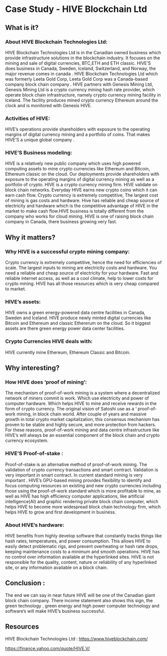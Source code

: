 # Case Study - HIVE Blockchain Ltd

## What is it?
### About  HIVE Blockchain Technologies Ltd:
HIVE Blockchain Technologies Ltd is in the Canadian owned business which provide infrastructure solutions in the blockchain industry. It focuses on the mining and sale of digital currencies, BTC,ETH and ETH classic. HIVE’S does business in  Canada, Sweden, Iceland, Switzerland, and Norway, the major revenue comes in canada . HIVE Blockchain Technologies Ltd which was formerly Leeta Gold Corp, Leeta Gold Corp was a Canada-based company block chain company . HIVE partners with Genesis Mining Ltd, Genesis Mining Ltd is a  crypto currency mining hash rate provider, which operate block chain infrastructure, namely crypto currency mining facility in Iceland. The facility produces mined crypto currency Ethereum around the clock and is monitored with Genesis HIVE. 

### Activities of HIVE: 
HIVE’s operations provide shareholders with exposure to the operating margins of digital currency mining and a portfolio of coins. That makes HIVE’S a unique global company .

### HIVE’S Business modeling:
HIVE is a relatively new public company which uses high powered computing assets to mine crypto currencies like Ethereum and Bitcoin, Ethereum classic on the cloud. Our deployments provide shareholders with exposure to the operating margins of digital currency mining as well as a portfolio of crypto. HIVE is a crypto currency mining firm. HIVE validate on block chain networks. Everyday HIVE earns new crypto coins which it can earn  cash flow. Crypto currency is extremely competitive,  The largest cost of  mining is gas costs and hardware. Hive has reliable and cheap source of electricity and hardware which is the competitive advantage of HIVE in the market to make cash flow.HIVE business is totally different from the company who works for cloud mining. HIVE is one of raising block chain company in Canada, there business growing very fast.

## Why it matters?
### Why HIVE is a successful crypto mining company:
Crypto currency is extremely competitive, hence the need for efficiencies of scale. The largest inputs to mining are electricity costs and hardware. You need a reliable and cheap source of electricity for your hardware. Fast and reliable internet access, as well as a cool climate, help to lower costs for crypto mining. HIVE has all those resources which is very cheap compared to market. 
 
### HIVE’s assets:
HIVE owns a  green energy-powered data centre facilities in Canada, Sweden and Iceland. HIVE produce newly minted digital currencies like Bitcoin and Ethereum and classic Ethererum  on the cloud. So it biggest assets are there green energy power data center facilities. 
 
### Crypto Currencies HIVE deals with:
HIVE currently mine Ethereum, Ethereum Classic and Bitcoin.

## Why interesting?
### How HIVE does ‘proof of mining’:
The  mechanism of proof-of-work mining is a system where a decentralized network of miners commit is work.  Which use electricity and power of computer hardware. Which helps HIVE to mine and receive rewards in the form of crypto currency.
The original vision of Satoshi use as a ‘ proof-of-work mining,  in  block chain world. After couple of years  and massive growth in total crypto market capitalization, this consensus mechanism has proven to be stable and highly secure, and more protection from hackers.
For these reasons,  proof-of-work mining and data centre infrastructure like HIVE’s will always be an essential component of the block chain and crypto currency ecosystem.

### HIVE’S Proof-of-stake :
Proof-of-stake is an alternative method of  proof-of-work mining. The  validation of crypto currency transactions and  smart contract. Validation is very important in smart contract. In current standard mining is very important .
HIVE’s GPU-based mining provides flexibility to identify and focus computing resources on existing and new crypto currencies including those using the proof-of-work standard which is more profitable to mine, as well as HIVE has  high efficiency computer applications, like  artificial intelligence(AI) and graphic rendering private block chain computer, which helps HIVE to  become more widespread  block chain technology firm, which helps HIVE to grow and first development in business.

### About HIVE’s hardware:
HIVE benefits from highly develop software that constantly tracks things like hash rates, temperatures, and power consumption. This allows HIVE to easily detect problematic rigs, and prevent overheating or hash rate drops, keeping maintenance costs to a minimum and smooth operations.
HIVE has no control over information available at the hyperlinked sites. HIVE is not responsible for the quality, content, nature or reliability of any hyperlinked site, or any information available on a block chain.

## Conclusion : 
The end we can say in near future HIVE will be one of the Canadian giant block chain company. There income statement also shows this sign,  the green technology ,  green energy and high power computer technology and software’s  will make HIVE’s business successful.
 
## Resources
HIVE Blockchain Technologies Ltd : https://www.hiveblockchain.com/

https://finance.yahoo.com/quote/HIVE.V/
